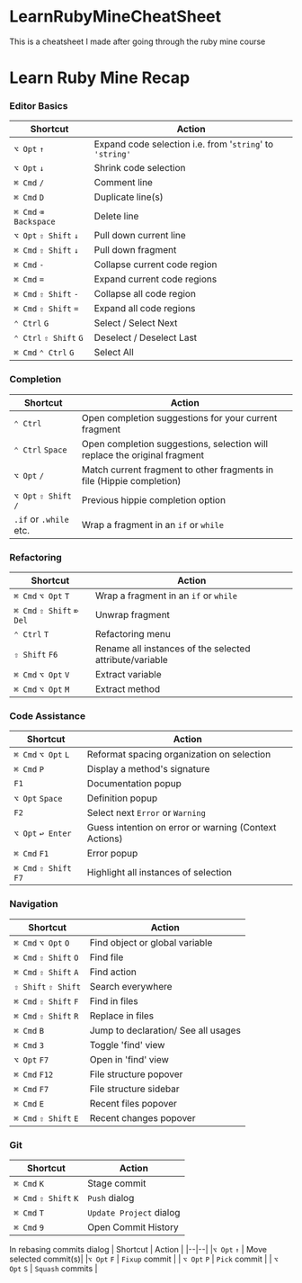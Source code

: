 # LearnRubyMineCheatSheet
This is a cheatsheet I made after going through the ruby mine course
# Learn Ruby Mine Recap

### Editor Basics
| Shortcut | Action |
|--|--|
| `⌥ Opt` `↑` | Expand code selection  i.e. from '`string`' to `'string'` |
|`⌥ Opt` `↓` | Shrink code selection |
| `⌘ Cmd` `/` | Comment line |
|`⌘ Cmd` `D` | Duplicate line(s) |
| `⌘ Cmd` `⌫ Backspace` | Delete line |
| `⌥ Opt` `⇧ Shift` `↓` | Pull down current line |
| `⌘ Cmd` `⇧ Shift` `↓` | Pull down fragment |
|  `⌘ Cmd` `-` | Collapse current code region |
| `⌘ Cmd` `=` | Expand current code regions |
|  `⌘ Cmd` `⇧ Shift` `-` | Collapse all code region |
| `⌘ Cmd` `⇧ Shift` `=` | Expand all code regions |
| `⌃ Ctrl` `G` | Select / Select Next | 
| `⌃ Ctrl` `⇧ Shift` `G` | Deselect / Deselect Last | 
|`⌘ Cmd` `⌃ Ctrl` `G` | Select All | 

### Completion

| Shortcut | Action |
|--|--|
|`⌃ Ctrl` | Open completion suggestions for your current fragment | 
|`⌃ Ctrl` `Space` | Open completion suggestions, selection will replace the original fragment |
| `⌥ Opt` `/` | Match current fragment to other fragments in file (Hippie completion)|
| `⌥ Opt` `⇧ Shift` `/` | Previous hippie completion option|
| `.if` or `.while` etc.| Wrap a fragment in an `if` or `while` |



### Refactoring

| Shortcut | Action |
|--|--|
|`⌘ Cmd` `⌥ Opt` `T` | Wrap a fragment in an `if` or `while` |
|`⌘ Cmd` `⇧ Shift` `⌦ Del` | Unwrap fragment |
| `⌃ Ctrl` `T` | Refactoring menu |
|`⇧ Shift` `F6` | Rename all instances of the selected attribute/variable |
| `⌘ Cmd` `⌥ Opt` `V` | Extract variable |
| `⌘ Cmd` `⌥ Opt` `M` | Extract method | 

### Code Assistance

| Shortcut | Action |
|--|--|
|`⌘ Cmd` `⌥ Opt` `L` | Reformat spacing organization on selection |
|`⌘ Cmd` `P` | Display a method's signature | 
| `F1` | Documentation popup | 
| `⌥ Opt` `Space` | Definition popup |
| `F2` | Select next `Error` or `Warning` |
| `⌥ Opt` `↩ Enter`   | Guess intention on error or warning (Context Actions)|
| `⌘ Cmd` `F1` | Error popup |
| `⌘ Cmd` `⇧ Shift` `F7` | Highlight all instances of selection |

### Navigation
| Shortcut | Action |
|--|--|
| `⌘ Cmd` `⌥ Opt` `O` | Find object or global variable |
|`⌘ Cmd` `⇧ Shift` `O` | Find file |
| `⌘ Cmd` `⇧ Shift` `A` | Find action |
| `⇧ Shift` `⇧ Shift` | Search everywhere |
| `⌘ Cmd` `⇧ Shift` `F` | Find in files |
|`⌘ Cmd` `⇧ Shift` `R` | Replace in files |
|  `⌘ Cmd` `B` | Jump to declaration/ See all usages |
| `⌘ Cmd` `3` | Toggle 'find' view|
| `⌥ Opt` `F7` | Open in 'find' view |
| `⌘ Cmd` `F12` | File structure popover| 
| `⌘ Cmd` `F7` | File structure sidebar |
| `⌘ Cmd` `E` | Recent files popover |
| `⌘ Cmd` `⇧ Shift` `E` | Recent changes popover |

### Git 

| Shortcut | Action |
|--|--|
|`⌘ Cmd` `K` | Stage commit |
|`⌘ Cmd` `⇧ Shift` `K` | `Push` dialog |
`⌘ Cmd` `T`| `Update Project` dialog
| `⌘ Cmd` `9` | Open Commit History | 

In rebasing commits dialog
| Shortcut | Action |
|--|--|
|`⌥ Opt` `↑` | Move selected commit(s)|
|`⌥ Opt` `F` | `Fixup` commit  |
| `⌥ Opt` `P` | `Pick` commit |
| `⌥ Opt` `S` | `Squash` commits |







